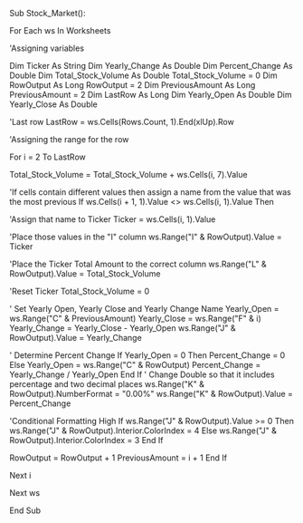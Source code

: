 Sub Stock_Market():

For Each ws In Worksheets

'Assigning variables

 Dim Ticker As String
 Dim Yearly_Change As Double
 Dim Percent_Change As Double
 Dim Total_Stock_Volume As Double
 Total_Stock_Volume = 0
 Dim RowOutput As Long
 RowOutput = 2
 Dim PreviousAmount As Long
 PreviousAmount = 2
 Dim LastRow As Long
 Dim Yearly_Open As Double
 Dim Yearly_Close As Double

 
 
'Last row
LastRow = ws.Cells(Rows.Count, 1).End(xlUp).Row

'Assigning the range for the row

For i = 2 To LastRow

Total_Stock_Volume = Total_Stock_Volume + ws.Cells(i, 7).Value

'If cells contain different values then assign a name from the value that was the most previous
If ws.Cells(i + 1, 1).Value <> ws.Cells(i, 1).Value Then

'Assign that name to Ticker
Ticker = ws.Cells(i, 1).Value

'Place those values in the "I" column
ws.Range("I" & RowOutput).Value = Ticker

'Place the Ticker Total Amount to the correct column
ws.Range("L" & RowOutput).Value = Total_Stock_Volume

'Reset Ticker
Total_Stock_Volume = 0




' Set Yearly Open, Yearly Close and Yearly Change Name
Yearly_Open = ws.Range("C" & PreviousAmount)
Yearly_Close = ws.Range("F" & i)
Yearly_Change = Yearly_Close - Yearly_Open
ws.Range("J" & RowOutput).Value = Yearly_Change



' Determine Percent Change
If Yearly_Open = 0 Then
    Percent_Change = 0
Else
    Yearly_Open = ws.Range("C" & RowOutput)
    Percent_Change = Yearly_Change / Yearly_Open
End If
    ' Change Double so that it includes percentage and two decimal places
    ws.Range("K" & RowOutput).NumberFormat = "0.00%"
    ws.Range("K" & RowOutput).Value = Percent_Change
    
'Conditional Formatting High
If ws.Range("J" & RowOutput).Value >= 0 Then
    ws.Range("J" & RowOutput).Interior.ColorIndex = 4
Else
    ws.Range("J" & RowOutput).Interior.ColorIndex = 3
End If

RowOutput = RowOutput + 1
PreviousAmount = i + 1
End If

Next i



Next ws

End Sub
